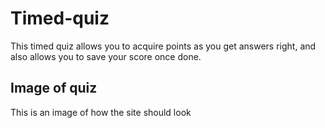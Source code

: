# Timed-quiz
This timed quiz allows you to acquire points as you get answers right, and also allows you to save your score once done.

## Image of quiz
This is an image of how the site should look